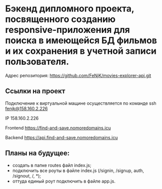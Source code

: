 # Бэкенд дипломного проекта, посвященного созданию responsive-приложения для поиска в имеющейся БД фильмов и их сохранения в учетной записи пользователя. 

Адрес репозитория: https://github.com/FeNjK/movies-explorer-api.git

## Ссылки на проект

Подключение к виртуальной мащине осуществляется по команде ssh fenjk@158.160.2.226

IP 158.160.2.226

Frontend https://find-and-save.nomoredomains.icu

Backend https://api.find-and-save.nomoredomains.icu

## Планы на будущее:
 - создать в папке routes файл index.js;
 - подключить все роуты в файле index.js (/signin, /signup, auth, /signout, /, *);
 - оттуда единый роут подключить в файле app.js.